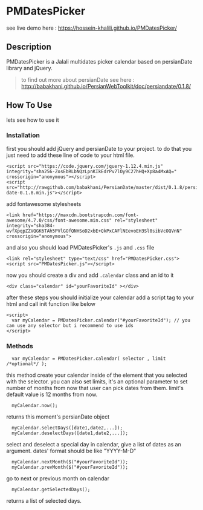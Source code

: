 # PMDatesPicker
see live demo here : https://hossein-khalili.github.io/PMDatesPicker/
## Description
PMDatesPicker is a Jalali multidates picker calendar based on persianDate library and jQuery.
> to find out more about persianDate see here : http://babakhani.github.io/PersianWebToolkit/doc/persiandate/0.1.8/

## How To Use
lets see how to use it 
### Installation
first you should add jQuery and persianDate to your project.
to do that you just need to add these line of code to your html file.

```
<script src="https://code.jquery.com/jquery-1.12.4.min.js" integrity="sha256-ZosEbRLbNQzLpnKIkEdrPv7lOy9C27hHQ+Xp8a4MxAQ=" crossorigin="anonymous"></script>
<script src="http://rawgithub.com/babakhani/PersianDate/master/dist/0.1.8/persian-date-0.1.8.min.js"></script>
```
add fontawesome stylesheets
```
<link href="https://maxcdn.bootstrapcdn.com/font-awesome/4.7.0/css/font-awesome.min.css" rel="stylesheet" integrity="sha384-wvfXpqpZZVQGK6TAh5PVlGOfQNHSoD2xbE+QkPxCAFlNEevoEH3Sl0sibVcOQVnN" crossorigin="anonymous">
```
and also you should load PMDatesPicker's `.js` and `.css` file 
```
<link rel="stylesheet" type="text/css" href="PMDatesPicker.css">
<script src="PMDatesPicker.js"></script>
```

now you should create a div and add `.calendar` class and an id to it 

`<div class="calendar" id="yourFavoriteId" ></div>`

after these steps you should initialize your calendar 
add a script tag to your html and call init function like below 
```
<script>
  var myCalendar = PMDatesPicker.calendar("#yourFavoriteId"); // you can use any selector but i recommend to use ids
</script>
```

### Methods

```
  var myCalendar = PMDatesPicker.calendar( selector , limit /*optional*/ );
```
this method create your calendar inside of the element that you selected with the selector.
you can also set limits, it's an optional parameter to set number of months from now that user can pick dates from them.
limit's default value is 12 months from now.

```
  myCalendar.now();
```
returns this moment's persianDate object 

```
  myCalendar.selectDays([date1,date2,...]);
  myCalendar.deselectDays([date1,date2,...]);
```

select and deselect a special day in calendar, give a list of dates as an argument. dates' format should be like "YYYY-M-D"

```
  myCalendar.nextMonth($("#yourFavoriteId"));
  myCalendar.prevMonth($("#yourFavoriteId"));
```
go to next or previous month on calendar 

```
  myCalendar.getSelectedDays();
```

returns a list of selected days.

